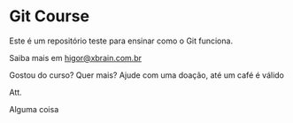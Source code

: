 # Git Course

Este é um repositório teste para ensinar como o Git funciona.

Saiba mais em [higor@xbrain.com.br](http://google.com)

Gostou do curso? Quer mais? Ajude com uma doação, até um café é válido

Att.

Alguma coisa


